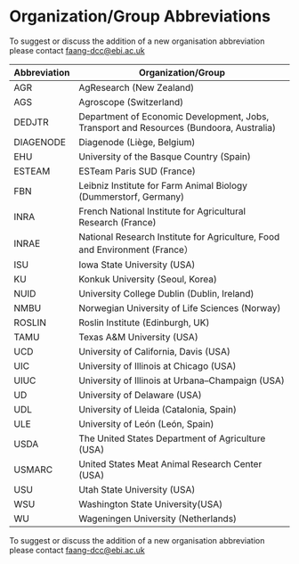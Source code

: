 # Organization/Group Abbreviations

To suggest or discuss the addition of a new organisation abbreviation please 
contact [faang-dcc@ebi.ac.uk](mailto:faang-dcc@ebi.ac.uk)

Abbreviation | Organization/Group
------------ | -------------
AGR | AgResearch (New Zealand)
AGS	| Agroscope (Switzerland)
DEDJTR	| Department of Economic Development, Jobs, Transport and Resources (Bundoora, Australia)
DIAGENODE | Diagenode (Liège, Belgium)
EHU	| University of the Basque Country (Spain)
ESTEAM	| ESTeam Paris SUD (France)
FBN	| Leibniz Institute for Farm Animal Biology (Dummerstorf, Germany)
INRA | French National Institute for Agricultural Research (France)
INRAE | National Research Institute for Agriculture, Food and Environment (France）
ISU	| Iowa State University (USA)
KU	| Konkuk University (Seoul, Korea)
NUID	| University College Dublin (Dublin, Ireland)
NMBU	| Norwegian University of Life Sciences (Norway)
ROSLIN	| Roslin Institute (Edinburgh, UK)
TAMU	| Texas A&M University (USA)
UCD	| University of California, Davis (USA)
UIC	| University of Illinois at Chicago (USA)
UIUC	| University of Illinois at Urbana–Champaign (USA)
UD	| University of Delaware (USA)
UDL	| University of Lleida (Catalonia, Spain)
ULE	| University of León (León, Spain)
USDA	| The United States Department of Agriculture (USA)
USMARC	| United States Meat Animal Research Center (USA)
USU	| Utah State University (USA)
WSU | Washington State University(USA) 
WU | Wageningen University (Netherlands)

To suggest or discuss the addition of a new organisation abbreviation please 
contact [faang-dcc@ebi.ac.uk](mailto:faang-dcc@ebi.ac.uk)
